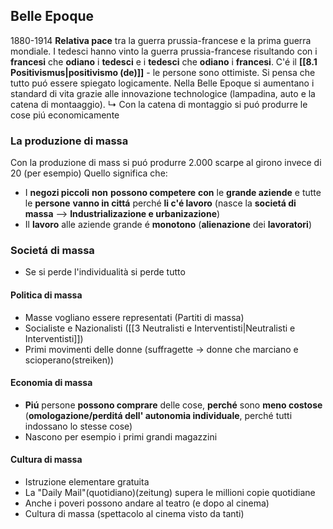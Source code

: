 ## Belle Epoque
1880-1914
**Relativa pace** tra la guerra prussia-francese e la prima guerra mondiale. I tedesci hanno vinto la guerra prussia-francese risultando con i **francesi** che **odiano** i **tedesci** e i **tedesci** che **odiano** i **francesi**.
C'é il **[[8.1 Positivismus|positivismo (de)]]** - le persone sono ottimiste. Si pensa che tutto puó essere spiegato logicamente.
Nella Belle Epoque si aumentano i standard di vita grazie alle innovazione technologice (lampadina, auto e la catena di montaaggio).
↳ Con la catena di montaggio si puó produrre le cose piú economicamente

### La produzione di massa
Con la produzione di mass si puó produrre 2.000 scarpe al girono invece di 20 (per esempio)
Quello significa che:
- I **negozi piccoli** **non** **possono competere** **con** le **grande aziende** e tutte le **persone** **vanno in cittá** perché **li c'é lavoro** (nasce la **societá di massa** ⟶ **Industrializazione e urbanizazione**)
- Il **lavoro** alle aziende grande é **monotono** (**alienazione** dei **lavoratori**)

### Societá di massa
- Se si perde l'individualità si perde tutto

#### Politica di massa
- Masse vogliano essere representati (Partiti di massa)
- Socialiste e Nazionalisti ([[3 Neutralisti e Interventisti|Neutralisti e Interventisti]])
- Primi movimenti delle donne (suffragette -> donne che marciano e scioperano(streiken))

#### Economia di massa
- **Piú** persone **possono comprare** delle cose, **perché** sono **meno costose** (**omologazione/perditá dell' autonomia individuale**, perché tutti indossano lo stesse cose)
- Nascono per esempio i primi grandi magazzini

#### Cultura di massa
- Istruzione elementare gratuita
- La "Daily Mail"(quotidiano)(zeitung) supera le millioni copie quotidiane
- Anche i poveri possono andare al teatro (e dopo al cinema)
- Cultura di massa (spettacolo al cinema visto da tanti)